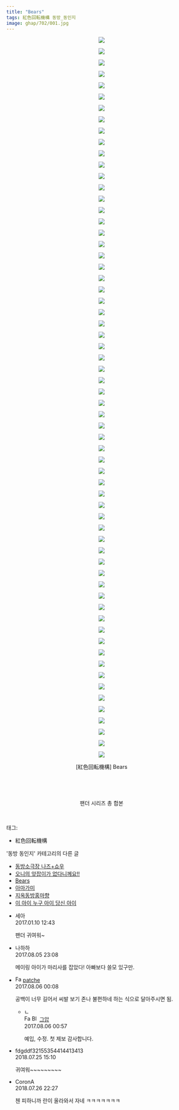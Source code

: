 ```yaml
---
title: "Bears"
tags: 紅色回転機構 동방_동인지
image: ghap/702/001.jpg
---
```

<div class="article">
<p style="text-align: center; clear: none; float: none;"><img src="{{ site.nasurl }}/ghap/702/001.jpg"/></p>
<p style="text-align: center; clear: none; float: none;"><img src="{{ site.nasurl }}/ghap/702/002.jpg"/></p>
<p style="text-align: center; clear: none; float: none;"><img src="{{ site.nasurl }}/ghap/702/003.jpg"/></p>
<p style="text-align: center; clear: none; float: none;"><img src="{{ site.nasurl }}/ghap/702/004.jpg"/></p>
<p style="text-align: center; clear: none; float: none;"><img src="{{ site.nasurl }}/ghap/702/005.jpg"/></p>
<p style="text-align: center; clear: none; float: none;"><img src="{{ site.nasurl }}/ghap/702/006.jpg"/></p>
<p style="text-align: center; clear: none; float: none;"><img src="{{ site.nasurl }}/ghap/702/007.jpg"/></p>
<p style="text-align: center; clear: none; float: none;"><img src="{{ site.nasurl }}/ghap/702/008.jpg"/></p>
<p style="text-align: center; clear: none; float: none;"><img src="{{ site.nasurl }}/ghap/702/009.jpg"/></p>
<p style="text-align: center; clear: none; float: none;"><img src="{{ site.nasurl }}/ghap/702/010.jpg"/></p>
<p style="text-align: center; clear: none; float: none;"><img src="{{ site.nasurl }}/ghap/702/011.jpg"/></p>
<p style="text-align: center; clear: none; float: none;"><img src="{{ site.nasurl }}/ghap/702/012.jpg"/></p>
<p style="text-align: center; clear: none; float: none;"><img src="{{ site.nasurl }}/ghap/702/013.jpg"/></p>
<p style="text-align: center; clear: none; float: none;"><img src="{{ site.nasurl }}/ghap/702/014.jpg"/></p>
<p style="text-align: center; clear: none; float: none;"><img src="{{ site.nasurl }}/ghap/702/015.jpg"/></p>
<p style="text-align: center; clear: none; float: none;"><img src="{{ site.nasurl }}/ghap/702/016.jpg"/></p>
<p style="text-align: center; clear: none; float: none;"><img src="{{ site.nasurl }}/ghap/702/017.jpg"/></p>
<p style="text-align: center; clear: none; float: none;"><img src="{{ site.nasurl }}/ghap/702/018.jpg"/></p>
<p style="text-align: center; clear: none; float: none;"><img src="{{ site.nasurl }}/ghap/702/019.jpg"/></p>
<p style="text-align: center; clear: none; float: none;"><img src="{{ site.nasurl }}/ghap/702/020.jpg"/></p>
<p style="text-align: center; clear: none; float: none;"><img src="{{ site.nasurl }}/ghap/702/021.jpg"/></p>
<p style="text-align: center; clear: none; float: none;"><img src="{{ site.nasurl }}/ghap/702/022.jpg"/></p>
<p style="text-align: center; clear: none; float: none;"><img src="{{ site.nasurl }}/ghap/702/023.jpg"/></p>
<p style="text-align: center; clear: none; float: none;"><img src="{{ site.nasurl }}/ghap/702/024.jpg"/></p>
<p style="text-align: center; clear: none; float: none;"><img src="{{ site.nasurl }}/ghap/702/025.jpg"/></p>
<p style="text-align: center; clear: none; float: none;"><img src="{{ site.nasurl }}/ghap/702/026.jpg"/></p>
<p style="text-align: center; clear: none; float: none;"><img src="{{ site.nasurl }}/ghap/702/027.jpg"/></p>
<p style="text-align: center; clear: none; float: none;"><img src="{{ site.nasurl }}/ghap/702/028.jpg"/></p>
<p style="text-align: center; clear: none; float: none;"><img src="{{ site.nasurl }}/ghap/702/029.jpg"/></p>
<p style="text-align: center; clear: none; float: none;"><img src="{{ site.nasurl }}/ghap/702/030.jpg"/></p>
<p style="text-align: center; clear: none; float: none;"><img src="{{ site.nasurl }}/ghap/702/031.jpg"/></p>
<p style="text-align: center; clear: none; float: none;"><img src="{{ site.nasurl }}/ghap/702/032.jpg"/></p>
<p style="text-align: center; clear: none; float: none;"><img src="{{ site.nasurl }}/ghap/702/033.jpg"/></p>
<p style="text-align: center; clear: none; float: none;"><img src="{{ site.nasurl }}/ghap/702/034.jpg"/></p>
<p style="text-align: center; clear: none; float: none;"><img src="{{ site.nasurl }}/ghap/702/035.jpg"/></p>
<p style="text-align: center; clear: none; float: none;"><img src="{{ site.nasurl }}/ghap/702/036.jpg"/></p>
<p style="text-align: center; clear: none; float: none;"><img src="{{ site.nasurl }}/ghap/702/037.jpg"/></p>
<p style="text-align: center; clear: none; float: none;"><img src="{{ site.nasurl }}/ghap/702/038.jpg"/></p>
<p style="text-align: center; clear: none; float: none;"><img src="{{ site.nasurl }}/ghap/702/039.jpg"/></p>
<p style="text-align: center; clear: none; float: none;"><img src="{{ site.nasurl }}/ghap/702/040.jpg"/></p>
<p style="text-align: center; clear: none; float: none;"><img src="{{ site.nasurl }}/ghap/702/041.jpg"/></p>
<p style="text-align: center; clear: none; float: none;"><img src="{{ site.nasurl }}/ghap/702/042.jpg"/></p>
<p style="text-align: center; clear: none; float: none;"><img src="{{ site.nasurl }}/ghap/702/043.jpg"/></p>
<p style="text-align: center; clear: none; float: none;"><img src="{{ site.nasurl }}/ghap/702/044.jpg"/></p>
<p style="text-align: center; clear: none; float: none;"><img src="{{ site.nasurl }}/ghap/702/045.jpg"/></p>
<p style="text-align: center; clear: none; float: none;"><img src="{{ site.nasurl }}/ghap/702/046.jpg"/></p>
<p style="text-align: center; clear: none; float: none;"><img src="{{ site.nasurl }}/ghap/702/047.jpg"/></p>
<p style="text-align: center; clear: none; float: none;"><img src="{{ site.nasurl }}/ghap/702/048.jpg"/></p>
<p style="text-align: center; clear: none; float: none;"><img src="{{ site.nasurl }}/ghap/702/049.jpg"/></p>
<p style="text-align: center; clear: none; float: none;"><img src="{{ site.nasurl }}/ghap/702/050.jpg"/></p>
<p style="text-align: center; clear: none; float: none;"><img src="{{ site.nasurl }}/ghap/702/051.jpg"/></p>
<p style="text-align: center; clear: none; float: none;"><img src="{{ site.nasurl }}/ghap/702/052.jpg"/></p>
<p style="text-align: center; clear: none; float: none;"><img src="{{ site.nasurl }}/ghap/702/053.jpg"/></p>
<p style="text-align: center; clear: none; float: none;"><img src="{{ site.nasurl }}/ghap/702/054.jpg"/></p>
<p style="text-align: center; clear: none; float: none;"><img src="{{ site.nasurl }}/ghap/702/055.jpg"/></p>
<p style="text-align: center; clear: none; float: none;"><img src="{{ site.nasurl }}/ghap/702/056.jpg"/></p>
<p style="text-align: center; clear: none; float: none;"><img src="{{ site.nasurl }}/ghap/702/057.jpg"/></p>
<p style="text-align: center; clear: none; float: none;"><img src="{{ site.nasurl }}/ghap/702/058.jpg"/></p>
<p style="text-align: center; clear: none; float: none;"><img src="{{ site.nasurl }}/ghap/702/059.jpg"/></p>
<p style="text-align: center; clear: none; float: none;"><img src="{{ site.nasurl }}/ghap/702/060.jpg"/></p>
<p style="text-align: center; clear: none; float: none;"><img src="{{ site.nasurl }}/ghap/702/061.jpg"/></p>
<p style="text-align: center; clear: none; float: none;"><img src="{{ site.nasurl }}/ghap/702/062.jpg"/></p>
<p style="text-align: center; clear: none; float: none;"><img src="{{ site.nasurl }}/ghap/702/063.jpg"/></p>
<p style="text-align: center; clear: none; float: none;"><img src="{{ site.nasurl }}/ghap/702/064.jpg"/></p>
<p style="text-align: center; clear: none; float: none;">[紅色回転機構] Bears</p>
<p style="text-align: center; clear: none; float: none;"><br/></p>
<p style="text-align: center; clear: none; float: none;"><br/></p>
<p style="text-align: center; clear: none; float: none;">팬더 시리즈 총 합본</p>
<p><br/></p>
</div><div class="tagTrail">
<p>태그: </p>
<ul>
<li>紅色回転機構</li>
</ul>
</div><div class="another">
<p>'동방 동인지' 카테고리의 다른 글</p>
<ul>
<li><a href="/2016-07-06-ghap_704">동방소극장 나즈+쇼우</a></li>
<li><a href="/2016-07-06-ghap_703">오니의 앞잡이가 없다니께요!!</a></li>
<li><a href="/2016-07-06-ghap_702">Bears</a></li>
<li><a href="/2016-07-06-ghap_701">아마가미</a></li>
<li><a href="/2016-07-06-ghap_700">지옥동방홍마향</a></li>
<li><a href="/2016-07-06-ghap_699">이 아이 누구 아이 당신 아이</a></li>
</ul>
</div><div class="cb_module cb_fluid">
<div class="cb_wrt cb_profile">
<div class="comment">
<ul>
<li class="cb_thumb_off" id="comment14887880">
<div class="cb_comment_area">
<div class="cb_info_area">
<div class="cb_section">
<span class="cb_nick_name">세아</span>
</div>
<div class="cb_section">
<span class="cb_date">2017.01.10 12:43 </span>
</div>
</div>
<div class="cb_dsc_comment">
<p class="cb_dsc">
											팬더 귀여워~
										</p>
</div>
</div></li>
<li class="cb_thumb_off" id="comment15052786">
<div class="cb_comment_area">
<div class="cb_info_area">
<div class="cb_section">
<span class="cb_nick_name">나하하</span>
</div>
<div class="cb_section">
<span class="cb_date">2017.08.05 23:08 </span>
</div>
</div>
<div class="cb_dsc_comment">
<p class="cb_dsc">
											메이링 아이가 마리사를 잡았다! 아빠보다 쓸모 있구만.
										</p>
</div>
</div></li>
<li class="cb_thumb_off" id="comment15052824">
<div class="cb_comment_area">
<div class="cb_info_area">
<div class="cb_section">
<span class="cb_nick_name"><img alt="Favicon of https://www.naver.com/" height="16" onerror="this.onerror=null;this.parentNode.removeChild(this)" src="https://www.naver.com/favicon.ico" width="16"/> <a href="https://www.naver.com/" onclick="return openLinkInNewWindow(this)">patche</a></span>
</div>
<div class="cb_section">
<span class="cb_date">2017.08.06 00:08 </span>
</div>
</div>
<div class="cb_dsc_comment">
<p class="cb_dsc">
											공백이 너무 길어서 씨발 보기 존나 불편하네 하는 식으로 달아주시면 됨.
										</p>
</div>
<ul>
<li class="cb_thumb_off" id="comment15052848">
<span class="cb_bu_subnode">ㄴ</span>
<div class="cb_comment_area">
<div class="cb_info_area">
<div class="cb_section">
<span class="cb_nick_name"><img alt="Favicon of https://ghaptouhou.tistory.com" height="16" onerror="this.onerror=null;this.parentNode.removeChild(this)" src="https://ghaptouhou.tistory.com/favicon.ico" width="16"/> <img alt="BlogIcon" height="16" onerror="this.parentNode.removeChild(this)" src="https://ghaptouhou.tistory.com/index.gif" width="16"/> <a href="https://ghaptouhou.tistory.com" onclick="return openLinkInNewWindow(this)"> 그압</a><span class="tistoryProfileLayerTrigger" onclick='TistoryProfile.show(event, this, {"title":"\uc800\uae30 \uc774\uac70 \ub098\uc911\uc5d0 \uc218\uc815 \uac00\ub2a5\ud558\ub098\uc694","url":"https:\/\/ghap.tistory.com","nickname":"\uadf8\uc555","items":[]}); return false;'></span></span>
</div>
<div class="cb_section">
<span class="cb_date">2017.08.06 00:57 </span>
</div>
</div>
<div class="cb_dsc_comment">
<p class="cb_dsc">
																예입, 수정. 첫 제보 감사합니다.
															</p>
</div>
</div>
</li>
</ul>
</div></li>
<li class="cb_thumb_off" id="comment15293467">
<div class="cb_comment_area">
<div class="cb_info_area">
<div class="cb_section">
<span class="cb_nick_name">fdgddf32155354414413413</span>
</div>
<div class="cb_section">
<span class="cb_date">2018.07.25 15:10 </span>
</div>
</div>
<div class="cb_dsc_comment">
<p class="cb_dsc">
											귀여워~~~~~~~~~<br/>
</p>
</div>
</div></li>
<li class="cb_thumb_off" id="comment15294404">
<div class="cb_comment_area">
<div class="cb_info_area">
<div class="cb_section">
<span class="cb_nick_name">CoronA</span>
</div>
<div class="cb_section">
<span class="cb_date">2018.07.26 22:27 </span>
</div>
</div>
<div class="cb_dsc_comment">
<p class="cb_dsc">
											첸 피하니까 란이 올라와서 자네 ㅋㅋㅋㅋㅋㅋㅋ
										</p>
</div>
</div></li>
</ul>
</div>
</div><!-- commentList close -->
</div>